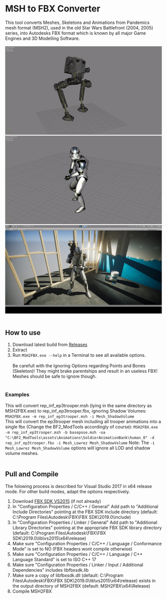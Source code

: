 # MSH to FBX Converter

This tool converts Meshes, Skeletons and Animations from Pandemics mesh format (MSH2), used in the old Star Wars Battlefront (2004, 2005) series, into Autodesks FBX format which is known by all major Game Engines and 3D Modelling Software.
<br /><br />
![](Images/img1.gif)
![](Images/img2.gif)
![](Images/img3.gif)
<br /><br />

## How to use
1. Download latest build from [Releases](https://github.com/Ben1138/MSH2FBX/releases)
2. Extract
3. Run ```MSH2FBX.exe --help``` in a Terminal to see all available options.
<br /><br />
Be carefull with the Ignoring Options regarding Points and Bones (Skeleton)! They might brake parentships and result in an useless FBX!<br />
Meshes should be safe to ignore though.
<br /><br />

### Examples
This will convert rep_inf_ep3trooper.msh (lying in the same directory as MSH2FBX.exe) to rep_inf_ep3trooper.fbx, ignoring Shadow Volumes:
```MSH2FBX.exe -m rep_inf_ep3trooper.msh -i Mesh_ShadowVolume```
<br />
This will convert the ep3trooper mesh including all trooper animations into a single fbx (Change the BF2_ModTools accordingly of course):
```MSH2FBX.exe -m rep_inf_ep3trooper.msh -b basepose.msh -oa "C:\BF2_ModTools\assets\Animations\SoldierAnimationBank\human_0" -d rep_inf_ep3trooper.fbx -i Mesh_Lowrez Mesh_ShadowVolume```
Note: The ```-i Mesh_Lowrez Mesh_ShadowVolume``` options will ignore all LOD and shadow volume meshes.
<br /><br />

## Pull and Compile
The folowing process is described for Visual Studio 2017 in x64 release mode. For other build modes, adapt the options respectively.
<br />
1. Download [FBX SDK VS2015](https://www.autodesk.com/developer-network/platform-technologies/fbx-sdk-2019-0) (if not already)
2. In "Configuration Properties / C/C++ / General" Add path to "Additional Include Directories" pointing at the FBX SDK include directory (default: C:\Program Files\Autodesk\FBX\FBX SDK\2019.0\include)
3. In "Configuration Properties / Linker / General" Add path to "Additional Library Directories" pointing at the appropriate FBX SDK library directory (default: C:\Program Files\Autodesk\FBX\FBX SDK\2019.0\lib\vs2015\x64\release)
4. Make sure "Configuration Properties / C/C++ / Language / Conformance Mode" is set to NO (FBX headers wont compile otherwise)
5. Make sure "Configuration Properties / C/C++ / Language / C++ Language Standard" is set to ISO C++ 17
6. Make sure "Configuration Properties / Linker / Input / Additional Dependencies" includes libfbxsdk.lib
7. Make sure a copy of libfbxsdk.dll (default: C:\Program Files\Autodesk\FBX\FBX SDK\2019.0\lib\vs2015\x64\release) exists in the output directory of MSH2FBX (default: MSH2FBX\x64\Release)
8. Compile MSH2FBX